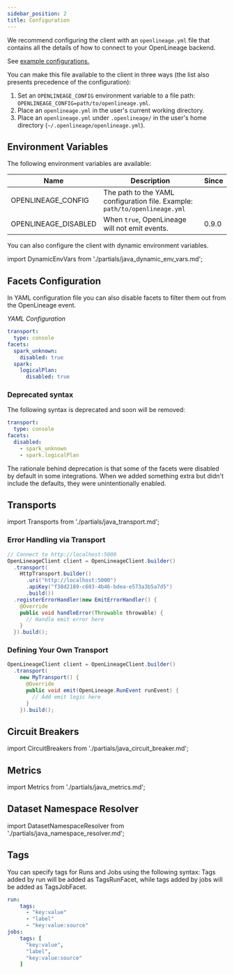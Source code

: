 ```yaml
---
sidebar_position: 2
title: Configuration
---
```


We recommend configuring the client with an `openlineage.yml` file that contains all the
details of how to connect to your OpenLineage backend.

See [example configurations.](#transports)

You can make this file available to the client in three ways (the list also presents precedence of the configuration):

1. Set an `OPENLINEAGE_CONFIG` environment variable to a file path: `OPENLINEAGE_CONFIG=path/to/openlineage.yml`.
2. Place an `openlineage.yml` in the user's current working directory.
3. Place an `openlineage.yml` under `.openlineage/` in the user's home directory (`~/.openlineage/openlineage.yml`).

## Environment Variables

The following environment variables are available:

| Name                 | Description                                                                 | Since |
|----------------------|-----------------------------------------------------------------------------|-------|
| OPENLINEAGE_CONFIG   | The path to the YAML configuration file. Example: `path/to/openlineage.yml` |       |
| OPENLINEAGE_DISABLED | When `true`, OpenLineage will not emit events.                              | 0.9.0 |

You can also configure the client with dynamic environment variables.

import DynamicEnvVars from './partials/java_dynamic_env_vars.md';

<DynamicEnvVars/>

## Facets Configuration

In YAML configuration file you can also disable facets to filter them out from the OpenLineage event.

*YAML Configuration*

```yaml
transport:
  type: console
facets:
  spark_unknown:
    disabled: true
  spark:
    logicalPlan:
      disabled: true
```

### Deprecated syntax

The following syntax is deprecated and soon will be removed:

```yaml
transport:
  type: console
facets:
  disabled:
    - spark_unknown
    - spark.logicalPlan
```

The rationale behind deprecation is that some of the facets were disabled by default in some integrations. When we added
something extra but didn't include the defaults, they were unintentionally enabled.

## Transports

import Transports from './partials/java_transport.md';

<Transports/>

### Error Handling via Transport

```java
// Connect to http://localhost:5000
OpenLineageClient client = OpenLineageClient.builder()
  .transport(
    HttpTransport.builder()
      .uri("http://localhost:5000")
      .apiKey("f38d2189-c603-4b46-bdea-e573a3b5a7d5")
      .build())
  .registerErrorHandler(new EmitErrorHandler() {
    @Override
    public void handleError(Throwable throwable) {
      // Handle emit error here
    }
  }).build();
```

### Defining Your Own Transport

```java
OpenLineageClient client = OpenLineageClient.builder()
  .transport(
    new MyTransport() {
      @Override
      public void emit(OpenLineage.RunEvent runEvent) {
        // Add emit logic here
      }
    }).build();
```

## Circuit Breakers

import CircuitBreakers from './partials/java_circuit_breaker.md';

<CircuitBreakers/>

## Metrics

import Metrics from './partials/java_metrics.md';

<Metrics/>

## Dataset Namespace Resolver

import DatasetNamespaceResolver from './partials/java_namespace_resolver.md';

<DatasetNamespaceResolver/>


## Tags

You can specify tags for Runs and Jobs using the following syntax:
Tags added by run will be added as TagsRunFacet, while tags added by jobs will be added as TagsJobFacet.

```yaml
run:
    tags:
      - "key:value"
      - "label"
      - "key:value:source"
jobs:
    tags: [
      "key:value",
      "label",
      "key:value:source"
    ] 
```
